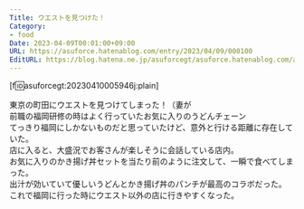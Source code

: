 ```yaml
---
Title: ウエストを見つけた！
Category:
- food
Date: 2023-04-09T00:01:00+09:00
URL: https://asuforce.hatenablog.com/entry/2023/04/09/000100
EditURL: https://blog.hatena.ne.jp/asuforcegt/asuforce.hatenablog.com/atom/entry/4207112889979691540
---
```


[f:id:asuforcegt:20230410005946j:plain]

東京の町田にウエストを見つけてしまった！（妻が  
前職の福岡研修の時はよく行っていたお気に入りのうどんチェーン  
てっきり福岡にしかないものだと思っていたけど、意外と行ける距離に存在していた。  
店に入ると、大盛況でお客さんが楽しそうに会話している店内。  
お気に入りのかき揚げ丼セットを当たり前のように注文して、一瞬で食べてしまった。  
出汁が効いていて優しいうどんとかき揚げ丼のパンチが最高のコラボだった。  
これで福岡に行った時にウエスト以外の店に行きやすくなった。  
